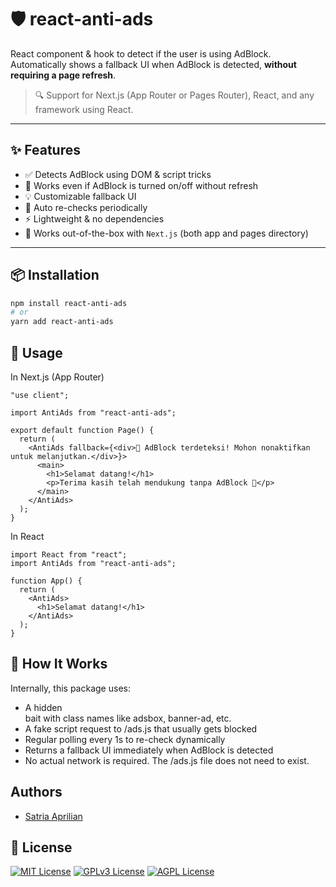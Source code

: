 # 🛡️ react-anti-ads

React component & hook to detect if the user is using AdBlock.  
Automatically shows a fallback UI when AdBlock is detected, **without requiring a page refresh**.

> 🔍 Support for Next.js (App Router or Pages Router), React, and any framework using React.

---

## ✨ Features

- ✅ Detects AdBlock using DOM & script tricks
- 🚫 Works even if AdBlock is turned on/off without refresh
- 💡 Customizable fallback UI
- 🔁 Auto re-checks periodically
- ⚡ Lightweight & no dependencies
- 🧩 Works out-of-the-box with `Next.js` (both app and pages directory)

---

## 📦 Installation

```bash
npm install react-anti-ads
# or
yarn add react-anti-ads
```

## 🚀 Usage

In Next.js (App Router)
```tsx
"use client";

import AntiAds from "react-anti-ads";

export default function Page() {
  return (
    <AntiAds fallback={<div>🚫 AdBlock terdeteksi! Mohon nonaktifkan untuk melanjutkan.</div>}>
      <main>
        <h1>Selamat datang!</h1>
        <p>Terima kasih telah mendukung tanpa AdBlock 🙏</p>
      </main>
    </AntiAds>
  );
}
```
In React
```tsx
import React from "react";
import AntiAds from "react-anti-ads";

function App() {
  return (
    <AntiAds>
      <h1>Selamat datang!</h1>
    </AntiAds>
  );
}
```
## 🧠 How It Works
Internally, this package uses:
- A hidden <div> bait with class names like adsbox, banner-ad, etc.
- A fake script request to /ads.js that usually gets blocked
- Regular polling every 1s to re-check dynamically
- Returns a fallback UI immediately when AdBlock is detected
- No actual network is required. The /ads.js file does not need to exist.
## Authors

- [Satria Aprilian](https://www.github.com/rpnjul)


## 📝 License

[![MIT License](https://img.shields.io/badge/License-MIT-green.svg)](https://choosealicense.com/licenses/mit/)
[![GPLv3 License](https://img.shields.io/badge/License-GPL%20v3-yellow.svg)](https://opensource.org/licenses/)
[![AGPL License](https://img.shields.io/badge/license-AGPL-blue.svg)](http://www.gnu.org/licenses/agpl-3.0)

